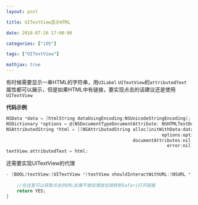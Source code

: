 ```yaml
---
layout: post

title: UITextView显示HTML

date: 2018-07-26 17:00:00

categories: ["iOS"]

tags: ["UITextView"]

mathjax: true
---
```


有时候需要显示一串HTML的字符串，用`UILabel`  `UITextView`的`attributedText `属性都可以展示，但是如果HTML中有链接，要实现点击的话建议还是使用`UITextView`

**代码示例**

```objectivec
NSData *data = [htmlString dataUsingEncoding:NSUnicodeStringEncoding];
NSDictionary *options = @{NSDocumentTypeDocumentAttribute: NSHTMLTextDocumentType};
NSAttributedString *html = [[NSAttributedString alloc]initWithData:data
                                                           options:options
                                                documentAttributes:nil
                                                             error:nil];
textView.attributedText = html;
```

还需要实现UITextView的代理

```objectivec
- (BOOL)textView:(UITextView *)textView shouldInteractWithURL:(NSURL *)URL inRange:(NSRange)characterRange {
    
    //在这里可以获取点击的URL如果不做处理就会跳转到Safari打开链接
    return YES;    
}
```

